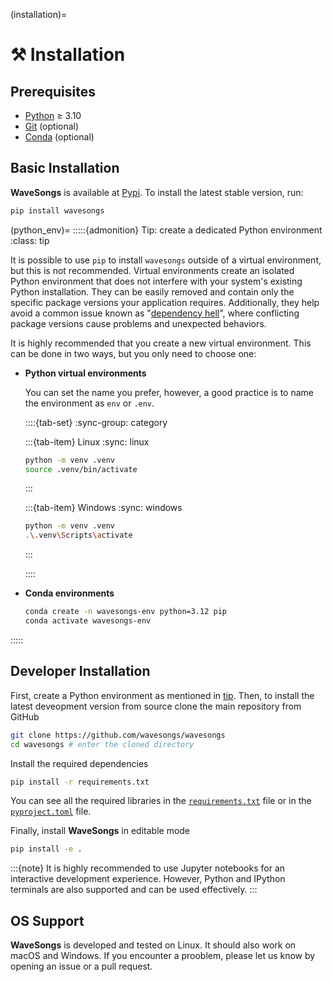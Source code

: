 (️installation)=
# ⚒️ Installation

## Prerequisites

- [Python](https://www.python.org/) ≥ 3.10
- [Git](https://git-scm.com/) (optional)
- [Conda](https://anaconda.org/anaconda/conda) (optional)

## Basic Installation

**WaveSongs** is available at [Pypi](https://pypi.org/project/wavesongs/). To install the latest stable version, run:

```bash
pip install wavesongs
```

(python_env)=
:::::{admonition} Tip: create a dedicated Python environment
:class: tip

It is possible to use `pip` to install `wavesongs` outside of a virtual environment, but this is not recommended. Virtual environments create an isolated Python environment that does not interfere with your system's existing Python installation. They can be easily removed and contain only the specific package versions your application requires. Additionally, they help avoid a common issue known as "[dependency hell](https://en.wikipedia.org/wiki/Dependency_hell)", where conflicting package versions cause problems and unexpected behaviors.

It is highly recommended that you create a new virtual environment. This can be done in two ways, but you only need to choose one:

- **Python virtual environments**

   You can set the name you prefer, however, a good practice is to name the environment as `env` or `.env`.

   ::::{tab-set}
   :sync-group: category

   :::{tab-item} Linux
   :sync: linux

   ```bash
   python -m venv .venv
   source .venv/bin/activate
   ```

   :::

   :::{tab-item} Windows
   :sync: windows

   ```bash
   python -m venv .venv
   .\.venv\Scripts\activate
   ```
   :::

   ::::

- **Conda environments**

   ```bash
   conda create -n wavesongs-env python=3.12 pip
   conda activate wavesongs-env
   ```

:::::

## Developer Installation 

First, create a Python environment as mentioned in [tip](#python_env). Then, to install the latest deveopment version from source clone the main repository from GitHub

```bash
git clone https://github.com/wavesongs/wavesongs
cd wavesongs # enter the cloned directory
```

Install the required dependencies

```bash
pip install -r requirements.txt
```

You can see all the required libraries in the [`requirements.txt`](https://github.com/wavesongs/wavesongs/blob/main/requirements.txt) file or in the [`pyproject.toml`](https://github.com/wavesongs/wavesongs/blob/main/pyproject.toml) file.

Finally, install **WaveSongs** in editable mode

```bash
pip install -e .
```

:::{note}
It is highly recommended to use Jupyter notebooks for an interactive development experience. However, Python and IPython terminals are also supported and can be used effectively.
:::

## OS Support

**WaveSongs** is developed and tested on Linux. It should also work on macOS and Windows. If you encounter a prooblem, please let us know by opening an issue or a pull request.